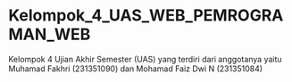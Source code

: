 # Kelompok_4_UAS_WEB_PEMROGRAMAN_WEB
Kelompok 4 Ujian Akhir Semester (UAS) yang terdiri dari anggotanya yaitu Muhamad Fakhri (231351090) dan Mohamad Faiz Dwi N (231351084)

